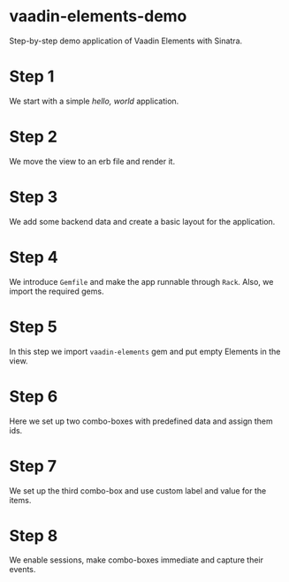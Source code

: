 # vaadin-elements-demo
Step-by-step demo application of Vaadin Elements with Sinatra.

# Step 1
We start with a simple _hello, world_ application.

# Step 2
We move the view to an erb file and render it.

# Step 3
We add some backend data and create a basic layout for the application.

# Step 4
We introduce `Gemfile` and make the app runnable through `Rack`. Also, we import the required gems.

# Step 5
In this step we import `vaadin-elements` gem and put empty Elements in the view.

# Step 6
Here we set up two combo-boxes with predefined data and assign them ids.

# Step 7
We set up the third combo-box and use custom label and value for the items.

# Step 8
We enable sessions, make combo-boxes immediate and capture their events.